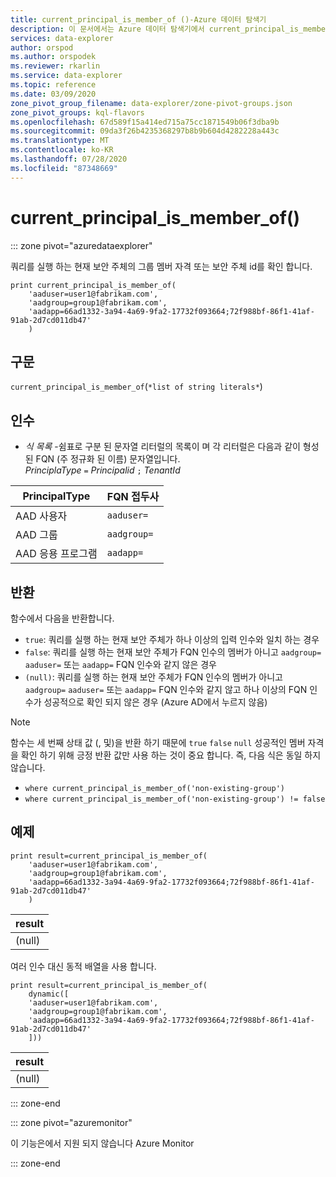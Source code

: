 ```yaml
---
title: current_principal_is_member_of ()-Azure 데이터 탐색기
description: 이 문서에서는 Azure 데이터 탐색기에서 current_principal_is_member_of ()에 대해 설명 합니다.
services: data-explorer
author: orspod
ms.author: orspodek
ms.reviewer: rkarlin
ms.service: data-explorer
ms.topic: reference
ms.date: 03/09/2020
zone_pivot_group_filename: data-explorer/zone-pivot-groups.json
zone_pivot_groups: kql-flavors
ms.openlocfilehash: 67d589f15a414ed715a75cc1871549b06f3dba9b
ms.sourcegitcommit: 09da3f26b4235368297b8b9b604d4282228a443c
ms.translationtype: MT
ms.contentlocale: ko-KR
ms.lasthandoff: 07/28/2020
ms.locfileid: "87348669"
---
```

# <a name="current_principal_is_member_of"></a>current_principal_is_member_of()

::: zone pivot="azuredataexplorer"

쿼리를 실행 하는 현재 보안 주체의 그룹 멤버 자격 또는 보안 주체 id를 확인 합니다.

```kusto
print current_principal_is_member_of(
    'aaduser=user1@fabrikam.com', 
    'aadgroup=group1@fabrikam.com',
    'aadapp=66ad1332-3a94-4a69-9fa2-17732f093664;72f988bf-86f1-41af-91ab-2d7cd011db47'
    )
```

## <a name="syntax"></a>구문

`current_principal_is_member_of`(`*list of string literals*`)

## <a name="arguments"></a>인수

* *식 목록* -쉼표로 구분 된 문자열 리터럴의 목록이 며 각 리터럴은 다음과 같이 형성 된 FQN (주 정규화 된 이름) 문자열입니다.  
*PrinciplaType* `=` *Principalid* `;` *TenantId*

| PrincipalType   | FQN 접두사  |
|-----------------|-------------|
| AAD 사용자        | `aaduser=`  |
| AAD 그룹       | `aadgroup=` |
| AAD 응용 프로그램 | `aadapp=`   |

## <a name="returns"></a>반환
  
함수에서 다음을 반환합니다.
* `true`: 쿼리를 실행 하는 현재 보안 주체가 하나 이상의 입력 인수와 일치 하는 경우
* `false`: 쿼리를 실행 하는 현재 보안 주체가 FQN 인수의 멤버가 아니고 `aadgroup=` `aaduser=` 또는 `aadapp=` FQN 인수와 같지 않은 경우
* `(null)`: 쿼리를 실행 하는 현재 보안 주체가 FQN 인수의 멤버가 아니고 `aadgroup=` `aaduser=` 또는 `aadapp=` FQN 인수와 같지 않고 하나 이상의 FQN 인수가 성공적으로 확인 되지 않은 경우 (Azure AD에서 누르지 않음) 

> [!NOTE]
> 함수는 세 번째 상태 값 (, 및)을 반환 하기 때문에 `true` `false` `null` 성공적인 멤버 자격을 확인 하기 위해 긍정 반환 값만 사용 하는 것이 중요 합니다. 즉, 다음 식은 동일 하지 않습니다.
> 
> * `where current_principal_is_member_of('non-existing-group')`
> * `where current_principal_is_member_of('non-existing-group') != false` 


## <a name="example"></a>예제

<!-- csl: https://help.kusto.windows.net/Samples -->
```kusto
print result=current_principal_is_member_of(
    'aaduser=user1@fabrikam.com', 
    'aadgroup=group1@fabrikam.com',
    'aadapp=66ad1332-3a94-4a69-9fa2-17732f093664;72f988bf-86f1-41af-91ab-2d7cd011db47'
    )
```

| result |
|--------|
| (null) |

여러 인수 대신 동적 배열을 사용 합니다.

<!-- csl: https://help.kusto.windows.net/Samples -->
```kusto
print result=current_principal_is_member_of(
    dynamic([
    'aaduser=user1@fabrikam.com', 
    'aadgroup=group1@fabrikam.com',
    'aadapp=66ad1332-3a94-4a69-9fa2-17732f093664;72f988bf-86f1-41af-91ab-2d7cd011db47'
    ]))
```

| result |
|--------|
| (null) |

::: zone-end

::: zone pivot="azuremonitor"

이 기능은에서 지원 되지 않습니다 Azure Monitor

::: zone-end
